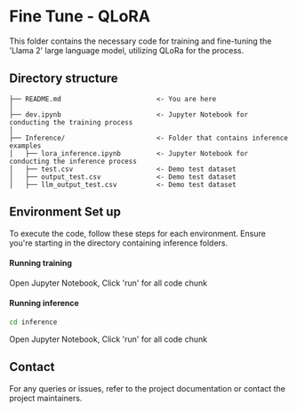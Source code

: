 # Fine Tune - QLoRA
This folder contains the necessary code for training and fine-tuning the 'Llama 2' large language model, utilizing QLoRa for the process.

## Directory structure 
```
├── README.md                        <- You are here
│
├── dev.ipynb                        <- Jupyter Notebook for conducting the training process 
│
├── Inference/                       <- Folder that contains inference examples
│   ├── lora_inference.ipynb         <- Jupyter Notebook for conducting the inference process 
│   ├── test.csv                     <- Demo test dataset
│   ├── output_test.csv              <- Demo test dataset
│   ├── llm_output_test.csv          <- Demo test dataset
```

## Environment Set up
To execute the code, follow these steps for each environment. Ensure you're starting in the directory containing inference folders.

#### Running training
Open Jupyter Notebook, Click 'run' for all code chunk

#### Running inference
```bash
cd inference
```
Open Jupyter Notebook, Click 'run' for all code chunk

## Contact

For any queries or issues, refer to the project documentation or contact the project maintainers.